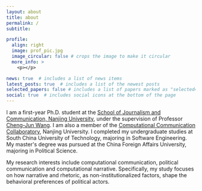 ```yaml
---
layout: about
title: about
permalink: /
subtitle:

profile:
  align: right
  image: prof_pic.jpg
  image_circular: false # crops the image to make it circular
  more_info: >
    <p></p>

news: true  # includes a list of news items
latest_posts: true  # includes a list of the newest posts
selected_papers: false # includes a list of papers marked as "selected={true}"
social: true  # includes social icons at the bottom of the page
---
```


I am a first-year Ph.D. student at the [School of Journalism and Communication, Nanjing University](https://jc.nju.edu.cn/main.htm), under the supervision of Professor [Cheng-Jun Wang](https://chengjunwang.com/). I am also a member of the [Computational Communication Collaboratory](https://computational-communication.com/), Nanjing University. I completed my undergraduate studies at South China University of Technology, majoring in Software Engineering. My master's degree was pursued at the China Foreign Affairs University, majoring in Political Science.

My research interests include computational communication, political communication and computational narrative. Specifically, my study focuses on how narrative and rhetoric, as non-institutionalized factors, shape the behavioral preferences of political actors.